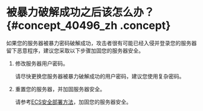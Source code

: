 # 被暴力破解成功之后该怎么办？ {#concept_40496_zh .concept}

如果您的服务器被暴力密码破解成功，攻击者很有可能已经入侵并登录您的服务器留下恶意程序，建议您采取以下步骤加固您的服务器安全。

1.  修改服务器用户密码。

    请尽快更换您服务器被暴力破解成功的用户密码，建议您使用复杂密码。

2.  重置您的服务器，并加固服务器安全。

    请参考[ECS安全部署方法](https://www.alibabacloud.com/help/zh/faq-detail/37538.html?spm=a2c5t.11065259.1996646101.searchclickresult.4ffa3786E1PJk2)，加固您的服务器安全。


